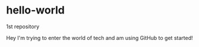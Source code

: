 # hello-world
1st repository


Hey I'm trying to enter the world of tech and am using GitHub to get started!
